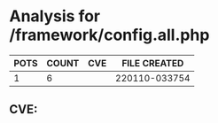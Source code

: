 # Analysis for /framework/config.all.php
| POTS | COUNT | CVE | FILE CREATED |
|---|---|---|---|
| 1 | 6 | | 220110-033754 |

## CVE: 